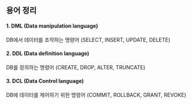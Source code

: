 ## 용어 정리
#### 1. DML (Data manipulation language)
DB에서 데이터를 조작하는 명령어 (SELECT, INSERT, UPDATE, DELETE)

#### 2. DDL (Data definition language)
DB를 정의하는 명령어 (CREATE, DROP, ALTER, TRUNCATE)

#### 3. DCL (Data Control language)
DB에 데이터를 제어하기 위한 명령어 (COMMIT, ROLLBACK, GRANT, REVOKE)
